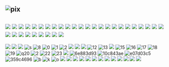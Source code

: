 
## ![pix](https://mocha.crd.co/assets/images/gallery01/4352d158.gif?v=5d8aa4fd) 






## ![](https://pixels.crd.co/assets/images/gallery02/eb638353.gif?v=29416114) ![](https://pixels.crd.co/assets/images/gallery02/eb638353.gif?v=29416114) ![](https://pixels.crd.co/assets/images/gallery02/eb638353.gif?v=29416114) ![](https://pixels.crd.co/assets/images/gallery02/eb638353.gif?v=29416114) ![](https://pixels.crd.co/assets/images/gallery02/eb638353.gif?v=29416114) ![](https://pixels.crd.co/assets/images/gallery02/eb638353.gif?v=29416114) ![](https://pixels.crd.co/assets/images/gallery02/eb638353.gif?v=29416114) ![](https://pixels.crd.co/assets/images/gallery02/eb638353.gif?v=29416114) ![](https://pixels.crd.co/assets/images/gallery02/eb638353.gif?v=29416114) ![](https://pixels.crd.co/assets/images/gallery02/eb638353.gif?v=29416114) ![](https://pixels.crd.co/assets/images/gallery02/eb638353.gif?v=29416114) ![](https://pixels.crd.co/assets/images/gallery02/eb638353.gif?v=29416114) ![](https://pixels.crd.co/assets/images/gallery02/eb638353.gif?v=29416114) ![](https://pixels.crd.co/assets/images/gallery02/eb638353.gif?v=29416114) ![](https://pixels.crd.co/assets/images/gallery02/eb638353.gif?v=29416114) ![](https://pixels.crd.co/assets/images/gallery02/eb638353.gif?v=29416114) ![](https://pixels.crd.co/assets/images/gallery02/eb638353.gif?v=29416114) ![](https://pixels.crd.co/assets/images/gallery02/eb638353.gif?v=29416114) ![](https://pixels.crd.co/assets/images/gallery02/eb638353.gif?v=29416114) ![](https://pixels.crd.co/assets/images/gallery02/eb638353.gif?v=29416114) ![](https://pixels.crd.co/assets/images/gallery02/eb638353.gif?v=29416114) ![](https://pixels.crd.co/assets/images/gallery02/eb638353.gif?v=29416114) ![](https://pixels.crd.co/assets/images/gallery02/eb638353.gif?v=29416114) ![](https://pixels.crd.co/assets/images/gallery02/eb638353.gif?v=29416114) ![](https://pixels.crd.co/assets/images/gallery02/eb638353.gif?v=29416114) ![](https://pixels.crd.co/assets/images/gallery02/eb638353.gif?v=29416114) ![](https://pixels.crd.co/assets/images/gallery02/eb638353.gif?v=29416114) ![](https://pixels.crd.co/assets/images/gallery02/eb638353.gif?v=29416114) ![](https://pixels.crd.co/assets/images/gallery02/eb638353.gif?v=29416114) ![](https://pixels.crd.co/assets/images/gallery02/eb638353.gif?v=29416114) ![](https://pixels.crd.co/assets/images/gallery02/eb638353.gif?v=29416114) ![](https://pixels.crd.co/assets/images/gallery02/eb638353.gif?v=29416114) ![](https://pixels.crd.co/assets/images/gallery02/eb638353.gif?v=29416114) 



![](https://external-media.spacehey.net/media/shX-nhNn2JoLH-E5YBC38R3IY3xpnTHzImvxQssVrIjM=/https://images-wixmp-ed30a86b8c4ca887773594c2.wixmp.com/f/3badd090-12c0-4d76-8cc8-2c3b95d9c18d/d4lk0bc-712990a2-5b9f-44ac-8a9c-9b9af38f1eb8.jpg?token=eyJ0eXAiOiJKV1QiLCJhbGciOiJIUzI1NiJ9.eyJzdWIiOiJ1cm46YXBwOjdlMGQxODg5ODIyNjQzNzNhNWYwZDQxNWVhMGQyNmUwIiwiaXNzIjoidXJuOmFwcDo3ZTBkMTg4OTgyMjY0MzczYTVmMGQ0MTVlYTBkMjZlMCIsIm9iaiI6W1t7InBhdGgiOiJcL2ZcLzNiYWRkMDkwLTEyYzAtNGQ3Ni04Y2M4LTJjM2I5NWQ5YzE4ZFwvZDRsazBiYy03MTI5OTBhMi01YjlmLTQ0YWMtOGE5Yy05YjlhZjM4ZjFlYjguanBnIn1dXSwiYXVkIjpbInVybjpzZXJ2aWNlOmZpbGUuZG93bmxvYWQiXX0.v2IujiDQkvVYCXCVJRp7uCYz7z4YJwTdeXNf9fenyNY)
![](https://external-media.spacehey.net/media/sv1vgS5udfNRjl3GlT0ZgrwGKXdGwu6_zIUHMYmDy-Ms=/https://images-wixmp-ed30a86b8c4ca887773594c2.wixmp.com/f/2e5f1c88-2b10-4b08-8533-6949d5797130/dft7i98-6a524c43-0487-49ab-8947-4ca21147675f.gif?token=eyJ0eXAiOiJKV1QiLCJhbGciOiJIUzI1NiJ9.eyJzdWIiOiJ1cm46YXBwOjdlMGQxODg5ODIyNjQzNzNhNWYwZDQxNWVhMGQyNmUwIiwiaXNzIjoidXJuOmFwcDo3ZTBkMTg4OTgyMjY0MzczYTVmMGQ0MTVlYTBkMjZlMCIsIm9iaiI6W1t7InBhdGgiOiJcL2ZcLzJlNWYxYzg4LTJiMTAtNGIwOC04NTMzLTY5NDlkNTc5NzEzMFwvZGZ0N2k5OC02YTUyNGM0My0wNDg3LTQ5YWItODk0Ny00Y2EyMTE0NzY3NWYuZ2lmIn1dXSwiYXVkIjpbInVybjpzZXJ2aWNlOmZpbGUuZG93bmxvYWQiXX0.jm_fDR0tRVcyzj3lKydqOzfdfNCHpkff8vOBMkWp4eI)
![](https://64.media.tumblr.com/fc4182de82c0bcf44b0393e6a4333945/tumblr_ptvr3wDWit1xbgu08o9_r1_100.gif)
![s](https://external-media.spacehey.net/media/slfLvBuMk3uwsKZk7saDFFbpHdy_1Ym7p9FuvdUsMyvM=/https://images-wixmp-ed30a86b8c4ca887773594c2.wixmp.com/f/aac0206e-1018-4f43-9ad3-bda48f10096c/dj28f3r-f49d0767-de82-44d3-acc6-8845e3a670f0.gif?token=eyJ0eXAiOiJKV1QiLCJhbGciOiJIUzI1NiJ9.eyJzdWIiOiJ1cm46YXBwOjdlMGQxODg5ODIyNjQzNzNhNWYwZDQxNWVhMGQyNmUwIiwiaXNzIjoidXJuOmFwcDo3ZTBkMTg4OTgyMjY0MzczYTVmMGQ0MTVlYTBkMjZlMCIsIm9iaiI6W1t7InBhdGgiOiJcL2ZcL2FhYzAyMDZlLTEwMTgtNGY0My05YWQzLWJkYTQ4ZjEwMDk2Y1wvZGoyOGYzci1mNDlkMDc2Ny1kZTgyLTQ0ZDMtYWNjNi04ODQ1ZTNhNjcwZjAuZ2lmIn1dXSwiYXVkIjpbInVybjpzZXJ2aWNlOmZpbGUuZG93bmxvYWQiXX0.lxLbT2nsu-uCQptHA5hfW_XDy0Xh5Un5M7L1Bz93owA)
![8](https://raining-starss.neocities.org/doot%20(4).png)
![0](https://raining-starss.neocities.org/thebread%20(10).png)
![1](https://external-media.spacehey.net/media/sUPO47aNlvOvNe1tNcY-lLU-qEdyM5TeZ-IwlHZRpK08=/https://images-wixmp-ed30a86b8c4ca887773594c2.wixmp.com/f/1a9eb11d-e48a-471d-8dfd-d337b257b408/d7z4yfz-c9679e7c-924f-414b-9f6e-81f5c9505dbd.png?token=eyJ0eXAiOiJKV1QiLCJhbGciOiJIUzI1NiJ9.eyJzdWIiOiJ1cm46YXBwOjdlMGQxODg5ODIyNjQzNzNhNWYwZDQxNWVhMGQyNmUwIiwiaXNzIjoidXJuOmFwcDo3ZTBkMTg4OTgyMjY0MzczYTVmMGQ0MTVlYTBkMjZlMCIsIm9iaiI6W1t7InBhdGgiOiJcL2ZcLzFhOWViMTFkLWU0OGEtNDcxZC04ZGZkLWQzMzdiMjU3YjQwOFwvZDd6NHlmei1jOTY3OWU3Yy05MjRmLTQxNGItOWY2ZS04MWY1Yzk1MDVkYmQucG5nIn1dXSwiYXVkIjpbInVybjpzZXJ2aWNlOmZpbGUuZG93bmxvYWQiXX0.idHh8HIFgL5h6XyDQ6LI4eHwWIOASFdUeQH6Awhfn1I)
![2](https://external-media.spacehey.net/media/stPDZ3VP9QgFiGKzyGrhN0haL4SLtKSb0ax9cs_6MUIc=/https://images-wixmp-ed30a86b8c4ca887773594c2.wixmp.com/f/6de4b94f-0fd0-4e92-82be-94e850d4c66c/dfuxebr-a840d58b-9361-44f6-842f-bd831495723b.gif?token=eyJ0eXAiOiJKV1QiLCJhbGciOiJIUzI1NiJ9.eyJzdWIiOiJ1cm46YXBwOjdlMGQxODg5ODIyNjQzNzNhNWYwZDQxNWVhMGQyNmUwIiwiaXNzIjoidXJuOmFwcDo3ZTBkMTg4OTgyMjY0MzczYTVmMGQ0MTVlYTBkMjZlMCIsIm9iaiI6W1t7InBhdGgiOiJcL2ZcLzZkZTRiOTRmLTBmZDAtNGU5Mi04MmJlLTk0ZTg1MGQ0YzY2Y1wvZGZ1eGVici1hODQwZDU4Yi05MzYxLTQ0ZjYtODQyZi1iZDgzMTQ5NTcyM2IuZ2lmIn1dXSwiYXVkIjpbInVybjpzZXJ2aWNlOmZpbGUuZG93bmxvYWQiXX0.NBRgwHF4JVIDb3J4WNvBOY5izzZNsyraWcFgXKFumJM)
![](https://external-media.spacehey.net/media/smEpp-ovsm9pEubdMc82A358Hoa-6taNYJmaoAHqpbbA=/https://64.media.tumblr.com/21f3e7d2ba3ffcdc7f018eefc1f51f34/3a0283132475e1f3-50/s250x400/9ed0ecef5f3a877cc08fdde58ca448e338999531.gifv)
![](http://orig15.deviantart.net/f618/f/2013/065/a/c/aoba_stamp_by_ffz3-d5x6wgj.png)
![](https://decohoard.carrd.co/assets/images/gallery95/3402d022.png?v=e0827b7e)
![12](https://64.media.tumblr.com/5492cb95c7d4adffa64d43c592c01539/tumblr_ptvryfdlvS1xbgu08o7_r1_100.gif)
![13](https://decohoard.carrd.co/assets/images/gallery61/7616d982.png?v=e0827b7e)
![](https://windowsme.neocities.org/images/stamps/stamps5/fdeca526.gif)
![15](https://windowsme.neocities.org/images/stamps/stamps3/xF7m4y0.gif)
![16](https://y2k.neocities.org/stamps2/red_rose___stamp_2_by_kas7ia-d900som.png)
![17](https://github.com/user-attachments/assets/fddaeabd-ba09-48dc-8870-d1a8d94bf7a7)
![18](https://github.com/user-attachments/assets/2c06fe8c-8d55-404c-872d-2091aa4ef544)
![19](https://88by31.neocities.org/misc/fireskull.gif)
![q20](https://88by31.neocities.org/web/site_best_viewed_with_monitor.gif)
![2](https://88by31.neocities.org/anime/lain.gif)
![22](https://88by31.neocities.org/music/ba_p.gif)
![23](https://88by31.neocities.org/food/notperfect.gif)
![](https://plasticdino.net/buttons/ayeshaerotica.gif)
![6e883d93](https://github.com/user-attachments/assets/9b8309f5-a705-4af7-8ff6-79af32536c48)
![10c843ae](https://github.com/user-attachments/assets/a61e1952-45b3-43f8-ab9f-a3ce6fcf270a)
![e07d03c5](https://github.com/user-attachments/assets/4a586397-46c0-4db2-a8e4-0399b1c0507c)
![359c4696](https://github.com/user-attachments/assets/fa9d15a2-5d94-4ea6-a0cd-9d9e651746f1)
![b](https://pomelo.lol/pix/blinkies/2/3/dfsyobj-0d313e39-2626-4bb8-a906-ebd90d379d35.gif)
![k](https://pomelo.lol/pix/blinkies/1/dumbass.gif) 
![o](https://i.ibb.co/7jXxRqM/tumblr-d6f56795f126aa0576cf28c9b78021e4-0d270ddd-1280.webp)
![](https://64.media.tumblr.com/c9d9d690743b8cc3ab6cea6d33cb0c4d/tumblr_p8ra5roiSk1xtxh11o2_250.gif)
![](https://64.media.tumblr.com/61ed5ac76811ca8f0e05533e080eb62f/c74e2f70e70f2f04-33/s250x400/88150e8ff2807f37302d7ba4cca1933433eeae3e.gifv)
![](https://64.media.tumblr.com/2e14cae88ef17a323e216313ee8961ec/tumblr_pijfl3hakV1xpxfk5o1_250.gif)
![](https://64.media.tumblr.com/8aa32b13aa530f299e04c5f6837ca826/tumblr_inline_pc38kvEs7v1vfzaiv_1280.gif)
![](https://64.media.tumblr.com/deaf2c9d01954beb4733bff7fe32c3c2/tumblr_inline_pc38kraV0M1vfzaiv_1280.gif)
![](https://64.media.tumblr.com/84221cc4dc5f0e9c02f46a3db1c47236/tumblr_oqn46aCChq1vhvn1lo6_250.gif)
![](https://64.media.tumblr.com/7f5d7ea920b1a5840926944839750ac3/tumblr_omu22z2NDw1va2yuso8_250.gif)
![](https://64.media.tumblr.com/fb854614ed26c7ff0e373564cd1b1f4b/tumblr_pjznnhPyh41xqq6dyo5_250.gif)
![](https://y2k.neocities.org/blinkiez/newbatch/Blinkie_98__site_.gif)
![](https://y2k.neocities.org/blinkiez/newbatch/Blinkie_144__site_.gif)
![](https://y2k.neocities.org/blinkiez/newbatch/Blinkie_133__site_.gif)
![](https://y2k.neocities.org/blinkiez/tumblr_pa8n9hBrZF1xsbv6wo1_250.gif)
![](https://y2k.neocities.org/blinkiez/newbatch/bZWkxwk.gif)
